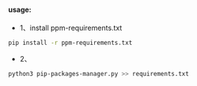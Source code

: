 #### usage: 

- 1、install ppm-requirements.txt
```bash
pip install -r ppm-requirements.txt
```

- 2、
```bash
python3 pip-packages-manager.py >> requirements.txt
```
